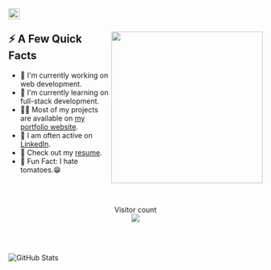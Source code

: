 <a href="https://www.linkedin.com/in/devops-code-265b6a263/">
  <img align="left" alt="Tomas Ondrejka LinkedIn" width="22px" src="https://cdn.tomondre.com/icons/linkedinn.svg" />
</a>

</br>

<div>
  
  <img width="300px" align="right" src="https://web.whatsapp.com/4d46b3c5-0424-4288-8453-241201aad207" />
  <h2>⚡️ A Few Quick Facts</h2>
  <ul>
    <li>🧐 I'm currently working on web development.</li>
    <li>🍃 I'm currently learning on full-stack development.</li>
    <li>👨‍💻 Most of my projects are available on <a href="https://github.com/maroiane2">my portfolio website</a>.</li>
    <li>📝 I am often active on <a href="https://www.linkedin.com/in/devops-code-265b6a263/">LinkedIn</a>.</li>
    <li>📙 Check out my <a href="#">resume</a>.</li>
    <li>🎉 Fun Fact: I hate tomatoes.😁</li>
  </ul>
</div>

</br>
</br>
<p align="center"> 
  Visitor count<br>
  <img src="https://profile-counter.glitch.me/maroiane2/count.svg" />
</p>
</br>
</br>

![GitHub Stats](https://github-readme-stats.vercel.app/api?username=maroiane2&theme=radical)
